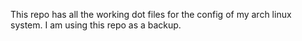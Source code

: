 This repo has all the working dot files for the config of my arch linux system. I am using this repo as a backup. 
